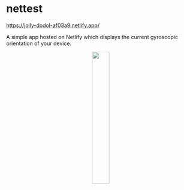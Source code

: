 # nettest
https://jolly-dodol-af03a9.netlify.app/

A simple app hosted on Netlify which displays the current gyroscopic orientation of your device.

<p align="center">
<img src="https://github.com/Concord1/nettest/assets/78932555/76398fcb-5e0e-4aeb-885c-c1e14db74c6f"  width="30%" height="30%">
</p>

